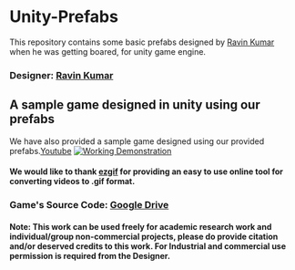 # Unity-Prefabs
This repository contains some basic prefabs designed by [Ravin Kumar](https://mr-ravin.github.io) when he was getting boared, for unity game engine.
### Designer: [Ravin Kumar](https://mr-ravin.github.io)

## A sample game designed in unity using our prefabs
We have also provided a sample game designed using our provided prefabs.[Youtube](https://www.youtube.com/watch?v=pj4OHg6PPV0)
[![Working Demonstration](https://github.com/mr-ravin/Unity-Prefabs/blob/master/sample_unity_game.gif)](https://www.youtube.com/watch?v=pj4OHg6PPV0)
#### We would like to thank [ezgif](https://ezgif.com) for providing an easy to use online tool for converting videos to .gif format.

### Game's Source Code: [Google Drive](https://drive.google.com/open?id=19KyLccLGznCzkypTnU9Hr4lDk_ezN0sT)


#### Note: This work can be used freely for academic research work and individual/group non-commercial projects, please do provide citation and/or deserved credits to this work. For Industrial and commercial use permission is required from the Designer.
